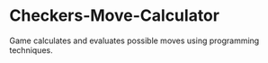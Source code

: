 # Checkers-Move-Calculator
Game calculates and evaluates possible moves using programming techniques.
